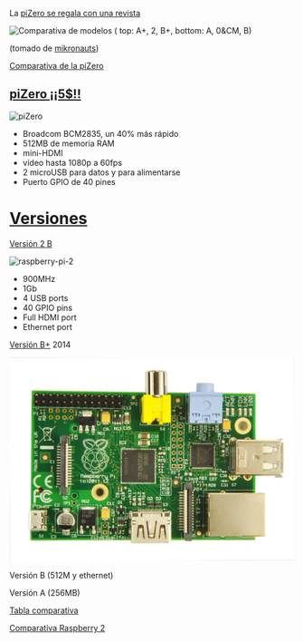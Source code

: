 
La [piZero se regala con una revista](https://www.raspberrypi.org/magpi/issues/40/)

![Comparativa de modelos](http://www.mikronauts.com/wp-content/upload/2015/12/pi0_allpis_0244.jpg)
( top: A+, 2, B+, bottom: A, 0&CM, B)

(tomado de [mikronauts](http://www.mikronauts.com/raspberry-pi/raspberry-pi-zero-pizero-review/))

[Comparativa de la piZero](http://www.mikronauts.com/raspberry-pi/raspberry-pi-zero-pizero-review/)

## [piZero ¡¡5$!!](https://www.raspberrypi.org/blog/raspberry-pi-zero/)

![piZero](http://www.omicrono.com/wp-content/uploads/2015/11/Pi-Zero-Features-Graphic-Small.png)

* Broadcom BCM2835, un 40% más rápido
* 512MB de memoria RAM
* mini-HDMI
* vídeo hasta 1080p a 60fps
* 2 microUSB para  datos y para alimentarse
* Puerto GPIO de 40 pines


# [Versiones](https://www.raspberrypi.org/documentation/hardware/raspberrypi/models/README.md)

[Versión 2 B](https://www.raspberrypi.org/products/raspberry-pi-2-model-b/)

![raspberry-pi-2](http://www.mikronauts.com/wp-content/upload/2015/02/Pi2_hdmi_0596w-400x265.jpg)

* 900MHz
* 1Gb
* 4 USB ports
* 40 GPIO pins
* Full HDMI port
* Ethernet port

[Versión B+](https://www.raspberrypi.org/documentation/hardware/raspberrypi/models/README.md#modelbplus) 2014

![modeloB](./imagenes/ModeloB.jpg)

Versión B (512M y ethernet)

Versión A (256MB)

[Tabla comparativa](https://www.raspberrypi.org/documentation/hardware/raspberrypi/models/specs.md)

[Comparativa Raspberry 2](https://learn.adafruit.com/introducing-the-raspberry-pi-2-model-b?view=all)
